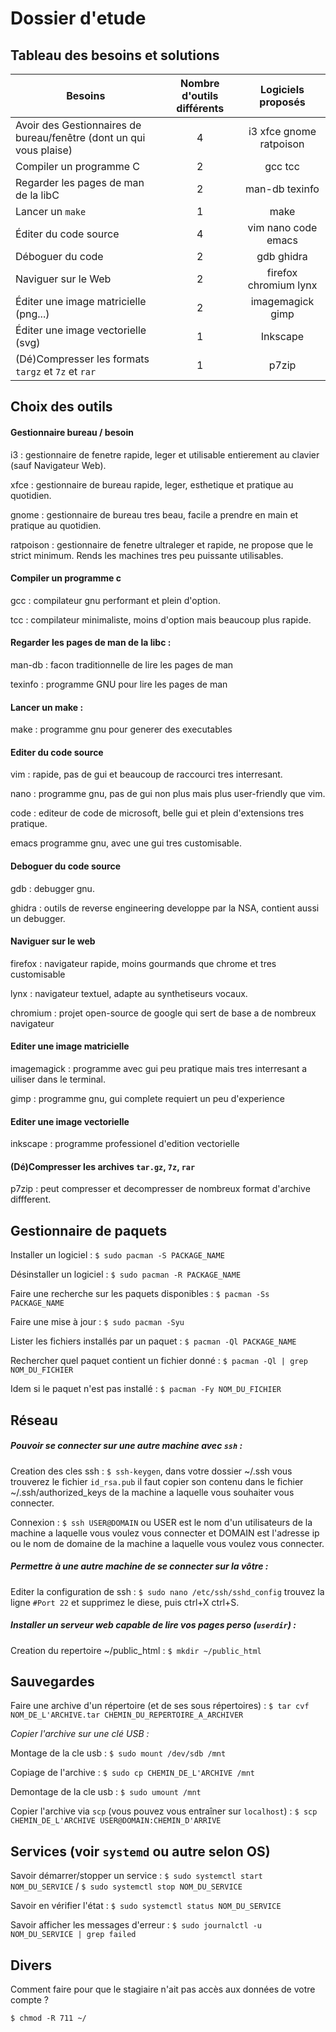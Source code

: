 # Dossier d'etude

## Tableau des besoins et solutions

| Besoins                                                                             | Nombre d'outils différents | Logiciels proposés |
| ---------------------------------------------------------------------------------- | :-------------------------:| :-----------------:|
| Avoir des Gestionnaires de bureau/fenêtre (dont un qui vous plaise)                | 4                          | i3 xfce gnome ratpoison |
| Compiler un programme C                                                            | 2                          | gcc tcc            |
| Regarder les pages de man de la libC                                               | 2                          | man-db texinfo     |
| Lancer un `make`                                                                   | 1                          | make               |
| Éditer du code source                                                              | 4                          | vim nano code emacs |
| Déboguer du code                                                                   | 2                          | gdb ghidra         |
| Naviguer sur le Web                                                                | 2                          | firefox chromium lynx |
| Éditer une image matricielle (png...)                                              | 2                          | imagemagick gimp   |
| Éditer une image vectorielle (svg)                                                 | 1                          | Inkscape           |
| (Dé)Compresser les formats `targz` et `7z` et `rar`                                | 1                          | p7zip              |

## Choix des outils

#### Gestionnaire bureau / besoin

i3 : gestionnaire de fenetre rapide, leger et utilisable entierement au clavier (sauf Navigateur Web).

xfce : gestionnaire de bureau rapide, leger, esthetique et pratique au quotidien.

gnome : gestionnaire de bureau tres beau, facile a prendre en main et pratique au quotidien.

ratpoison : gestionnaire de fenetre ultraleger et rapide, ne propose que le strict minimum. Rends les machines tres peu puissante utilisables.

#### Compiler un programme c

gcc : compilateur gnu performant et plein d'option.

tcc : compilateur minimaliste, moins d'option mais beaucoup plus rapide.

#### Regarder les pages de man de la libc :

man-db : facon traditionnelle de lire les pages de man

texinfo : programme GNU pour lire les pages de man

#### Lancer un make :

make  : programme gnu pour generer des executables

#### Editer du code source

vim : rapide, pas de gui et beaucoup de raccourci tres interresant.

nano : programme gnu, pas de gui non plus mais plus user-friendly que vim.

code : editeur de code de microsoft, belle gui et plein d'extensions tres pratique.

emacs programme gnu, avec une gui tres customisable.

#### Deboguer du code source

gdb : debugger gnu.

ghidra : outils de reverse engineering developpe par la NSA, contient aussi un debugger.

#### Naviguer sur le web

firefox : navigateur rapide, moins gourmands que chrome et tres customisable

lynx : navigateur textuel, adapte au synthetiseurs vocaux.

chromium : projet open-source de google qui sert de base a de nombreux navigateur

#### Editer une image matricielle

imagemagick : programme avec gui peu pratique mais tres interresant a uiliser dans le terminal.

gimp : programme gnu, gui complete requiert un peu d'experience

#### Editer une image vectorielle

inkscape : programme professionel d'edition vectorielle

#### (Dé)Compresser les archives `tar.gz`, `7z`, `rar`

p7zip : peut compresser et decompresser de nombreux format d'archive diffferent.

## Gestionnaire de paquets

Installer un logiciel : `$ sudo pacman -S PACKAGE_NAME`

Désinstaller un logiciel : `$ sudo pacman -R PACKAGE_NAME`

Faire une recherche sur les paquets disponibles : `$ pacman -Ss PACKAGE_NAME`

Faire une mise à jour : `$ sudo pacman -Syu`

Lister les fichiers installés par un paquet : `$ pacman -Ql PACKAGE_NAME`

Rechercher quel paquet contient un fichier donné : `$ pacman -Ql | grep NOM_DU_FICHIER`

Idem si le paquet n'est pas installé : `$ pacman -Fy NOM_DU_FICHIER`


## Réseau

##### Pouvoir se connecter sur une autre machine avec `ssh` :

Creation des cles ssh : `$ ssh-keygen`, dans votre dossier ~/.ssh vous trouverez le fichier `id_rsa.pub` il faut copier son contenu dans le fichier ~/.ssh/authorized_keys de la machine a laquelle vous souhaiter vous connecter.

Connexion : `$ ssh USER@DOMAIN` ou USER est le nom d'un utilisateurs de la machine a laquelle vous voulez vous connecter et DOMAIN est l'adresse ip ou le nom de domaine de la machine a laquelle vous voulez vous connecter.

##### Permettre à une autre machine de se connecter sur la vôtre :

Editer la configuration de ssh : `$ sudo nano /etc/ssh/sshd_config` trouvez la ligne `#Port 22` et supprimez le diese, puis ctrl+X ctrl+S.

##### Installer un serveur web capable de lire vos pages perso (`userdir`) :

Creation du repertoire ~/public_html : `$ mkdir ~/public_html`

## Sauvegardes

Faire une archive d'un répertoire (et de ses sous répertoires) : `$ tar cvf NOM_DE_L'ARCHIVE.tar CHEMIN_DU_REPERTOIRE_A_ARCHIVER`

*Copier l'archive sur une clé USB :* 

Montage de la cle usb : `$ sudo mount /dev/sdb /mnt`

Copiage de l'archive : `$ sudo cp CHEMIN_DE_L'ARCHIVE /mnt`

Demontage de la cle usb : `$ sudo umount /mnt`

Copier l'archive via `scp` (vous pouvez vous entraîner sur `localhost`) : `$ scp CHEMIN_DE_L'ARCHIVE USER@DOMAIN:CHEMIN_D'ARRIVE`

## Services (voir `systemd` ou autre selon OS)

Savoir démarrer/stopper un service : `$ sudo systemctl start NOM_DU_SERVICE` / `$ sudo systemctl stop NOM_DU_SERVICE`

Savoir en vérifier l'état : `$ sudo systemctl status NOM_DU_SERVICE`

Savoir afficher les messages d'erreur : `$ sudo journalctl -u NOM_DU_SERVICE | grep failed`

## Divers

Comment faire pour que le stagiaire n'ait pas accès aux données de votre compte ?

`$ chmod -R 711 ~/` 

